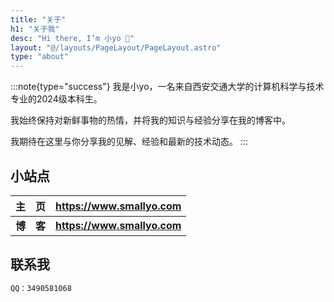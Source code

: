 ```yaml
---
title: "关于"
h1: "关于我"
desc: "Hi there, I’m 小yo 👋"
layout: "@/layouts/PageLayout/PageLayout.astro"
type: "about"
---
```


:::note{type="success"}
我是小yo，一名来自西安交通大学的计算机科学与技术专业的2024级本科生。

我始终保持对新鲜事物的热情，并将我的知识与经验分享在我的博客中。

我期待在这里与你分享我的见解、经验和最新的技术动态。
:::


## 小站点

|     主&emsp;页      |       <https://www.smallyo.com>        |
| :-----------------: | :-------------------------------: |
|   **博&emsp;客**    |    **<https://www.smallyo.com>**    |


## 联系我

```js
QQ：3490581068
```

<style>.enfj-dom{margin:1rem 0;position:relative;box-sizing:border-box;padding:1rem 2rem;display:flex;justify-content:space-between;width:100%;height:16rem;background:#fff;border:1px solid #e3e8f7;border-radius:12px;box-shadow:0 8px 16px -4px #2c2d300c;overflow:hidden;background:url("/assets/images/enfj.webp") no-repeat;background-size:8.8rem auto;background-position:right 2rem;transition:all .36s}.enfj-dom:hover{background-position:right 1.6rem}.enfj-dom>.text{display:flex;flex-direction:column;width:100%}.enfj-dom>.text>em,.enfj-dom>.text>span{padding:0;margin:0;font-size:2rem;cursor:default;line-height:2.6rem;font-style:normal}.enfj-dom>.text>span{font-weight:bold;color:#33a474}.enfj-dom>.text>a.more-enfj{margin-top:auto;color:#999 !important;font-size:.88rem !important;text-decoration:none !important}</style>
